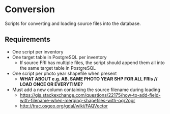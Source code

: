 # Conversion
Scripts for converting and loading source files into the database.

## Requirements
* One script per inventory
* One target table in PostgreSQL per inventory
  * If source FRI has multiple files, the script should append them all into the same target table in PostgreSQL
* One script per photo year shapefile when present 
  * **WHAT ABOUT e.g. AB. SAME PHOTO YEAR SHP FOR ALL FRIs // LOAD ONCE OR EVERYTIME?**
* Must add a new column containing the source filename during loading
  * https://gis.stackexchange.com/questions/22175/how-to-add-field-with-filename-when-merging-shapefiles-with-ogr2ogr
  * http://trac.osgeo.org/gdal/wiki/FAQVector

